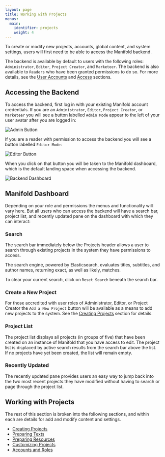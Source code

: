 ```yaml
---
layout: page
title: Working with Projects
menus:
  main:
    identifier: projects
    weight: 4
---
```


To create or modify new projects, accounts, global content, and system settings, users will first need to be able to access the Manifold backend.

The backend is available by default to users with the following roles: `Administrator`, `Editor`, `Project Creator`, and `Marketeer`. The backend is also available to `Readers` who have been granted permissions to do so. For more details, see the [User Accounts](/docs/projects/accounts/users) and [Access](/docs/projects/customizing/access) sections.

## Accessing the Backend

To access the backend, first log in with your existing Manifold account credentials. If you are an `Administrator`, `Editor`, `Project Creator`, or `Marketeer` you will see a button labelled `Admin Mode` appear to the left of your user avatar after you are logged in:

![Admin Button](/docs/assets/projects/admin-button.png)

If you are a reader with permission to access the backend you will see a button labelled `Editor Mode`:

![Editor Button](/docs/assets/projects/editor-button.png)

When you click on that button you will be taken to the Manifold dashboard, which is the default landing space when accessing the backend.

![Backend Dashboard](/docs/assets/installing/dashboard.png)

## Manifold Dashboard

Depending on your role and permissions the menus and functionality will vary here. But all users who can access the backend will have a search bar, project list, and recently updated pane on the dashboard with which they can interact:

### Search

The search bar immediately below the Projects header allows a user to search through existing projects in the system they have permissions to access.

The search engine, powered by Elasticsearch, evaluates titles, subtitles, and author names, returning exact, as well as likely, matches.

To clear your current search, click on `Reset Search` beneath the search bar.

### Create a New Project

For those accredited with user roles of Administrator, Editor, or Project Creator the `Add a New Project` button will be available as a means to add new projects to the system. See the [Creating Projects](/docs/projects/creating) section for details.

### Project List

The project list displays all projects (in groups of five) that have been created on an instance of Manifold that you have access to edit. The project list is displaced by active search results from the search bar above the list. If no projects have yet been created, the list will remain empty.

### Recently Updated

The recently updated pane provides users an easy way to jump back into the two most recent projects they have modified without having to search or page through the project list.

## Working with Projects

The rest of this section is broken into the following sections, and within each are details for add and modify content and settings.

* [Creating Projects](/docs/projects/creating)
* [Preparing Texts](/docs/projects/preparing/index)
* [Preparing Resources](/docs/projects/resources)
* [Customizing Projects](/docs/projects/customizing/index)
* [Accounts and Roles](/docs/projects/accounts/index)
